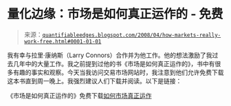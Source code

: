 <!--yml

category: 未分类

date: 2024-05-18 08:28:56

-->

# 量化边缘：市场是如何真正运作的 - 免费

> 来源：[`quantifiableedges.blogspot.com/2008/04/how-markets-really-work-free.html#0001-01-01`](http://quantifiableedges.blogspot.com/2008/04/how-markets-really-work-free.html#0001-01-01)

我有幸与拉里·康纳斯（Larry Connors）合作并为他工作。他的想法激励了我过去几年中的大量工作。我之前提到过他的书《市场是如何真正运作的》，书中有很多有趣的事实和观察。今天当我访问交易市场网站时，我注意到他们允许免费下载这本书直到周一晚上。我强烈建议人们下载并阅读。以下是链接：

《市场是如何真正运作的》免费下载[如何市场真正运作](http://www.tradingmarkets.com/reports/hmrwf.cfm)
